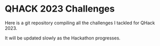 # QHACK 2023 Challenges

Here is a git repository compiling all the challenges I tackled for QHack 2023.

It will be updated slowly as the Hackathon progresses.